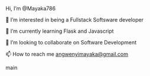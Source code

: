  Hi, I’m @Mayaka786
 
👀 I’m interested in being a Fullstack Softsware developer

🌱 I’m currently learning Flask and Javascript

💞️ I’m looking to collaborate on Software Development

📫 How to reach me angwenyimayaka@gmail.com

 main

<!---
Mayaka786/Mayaka786 is a ✨ special ✨ repository because its `README.md` (this file) appears on your GitHub profile.
You can click the Preview link to take a look at your changes.
--->
